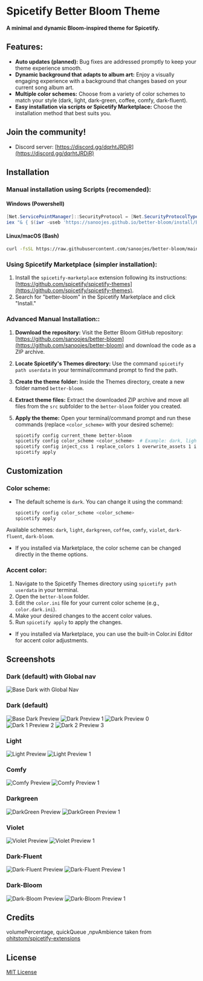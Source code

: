 # **Spicetify Better Bloom Theme**

**A minimal and dynamic Bloom-inspired theme for Spicetify.**

## **Features:**

- **Auto updates (planned):** Bug fixes are addressed promptly to keep your theme experience smooth.
- **Dynamic background that adapts to album art:** Enjoy a visually engaging experience with a background that changes based on your current song album art.
- **Multiple color schemes:** Choose from a variety of color schemes to match your style (dark, light, dark-green, coffee, comfy, dark-fluent).
- **Easy installation via scripts or Spicetify Marketplace:** Choose the installation method that best suits you.

## **Join the community!**

- Discord server: [https://discord.gg/dqrhtJRDjR](https://discord.gg/dqrhtJRDjR)

## **Installation**

### **Manual installation using Scripts (recomended):**

#### **Windows (Powershell)**

```powershell
[Net.ServicePointManager]::SecurityProtocol = [Net.SecurityProtocolType]::Tls12
iex "& { $(iwr -useb 'https://sanoojes.github.io/better-bloom/install/Better-Bloom.ps1') }"
```

#### **Linux/macOS (Bash)**

```bash
curl -fsSL https://raw.githubusercontent.com/sanoojes/better-bloom/main/install/install.sh | bash
```

### **Using Spicetify Marketplace (simpler installation):**

1. Install the `spicetify-marketplace` extension following its instructions: [https://github.com/spicetify/spicetify-themes](https://github.com/spicetify/spicetify-themes).
2. Search for "better-bloom" in the Spicetify Marketplace and click "Install."

### **Advanced Manual Installation:**:

1. **Download the repository:** Visit the Better Bloom GitHub repository: [https://github.com/sanoojes/better-bloom](https://github.com/sanoojes/better-bloom) and download the code as a ZIP archive.
2. **Locate Spicetify's Themes directory:** Use the command `spicetify path userdata` in your terminal/command prompt to find the path.
3. **Create the theme folder:** Inside the Themes directory, create a new folder named `better-bloom`.
4. **Extract theme files:** Extract the downloaded ZIP archive and move all files from the `src` subfolder to the `better-bloom` folder you created.
5. **Apply the theme:** Open your terminal/command prompt and run these commands (replace `<color_scheme>` with your desired scheme):

   ```bash
   spicetify config current_theme better-bloom
   spicetify config color_scheme <color_scheme>  # Example: dark, light, etc.
   spicetify config inject_css 1 replace_colors 1 overwrite_assets 1 inject_theme_js 1
   spicetify apply
   ```

## **Customization**

### **Color scheme:**

- The default scheme is `dark`. You can change it using the command:

  ```bash
  spicetify config color_scheme <color_scheme>
  spicetify apply
  ```

Available schemes: `dark`, `light`, `darkgreen`, `coffee`, `comfy`, `violet`, `dark-fluent`, `dark-bloom`.

- If you installed via Marketplace, the color scheme can be changed directly in the theme options.

### **Accent color:**

1. Navigate to the Spicetify Themes directory using `spicetify path userdata` in your terminal.
2. Open the `better-bloom` folder.
3. Edit the `color.ini` file for your current color scheme (e.g., `color.dark.ini`).
4. Make your desired changes to the accent color values.
5. Run `spicetify apply` to apply the changes.

- If you installed via Marketplace, you can use the built-in Color.ini Editor for accent color adjustments.

## **Screenshots**

### **Dark (default) with Global nav**

![Base Dark with Global Nav](./assets/images/better-bloom-global-nav.png)

### **Dark (default)**

![Base Dark Preview](./assets/images/base.png)
![Dark Preview 1](./assets/images/better-bloom-dark0.png)
![Dark Preview 0](./assets/images/better-bloom-dark.png)
![Dark 1 Preview 2](./assets/images/better-bloom-dark1.png)
![Dark 2 Preview 3](./assets/images/better-bloom-dark2.png)

### **Light**

![Light Preview](./assets/images/better-bloom-light.png)
![Light Preview 1](./assets/images/better-bloom-light1.png)

### **Comfy**

![Comfy Preview](./assets/images/better-bloom-comfy.png)
![Comfy Preview 1](./assets/images/better-bloom-comfy1.png)

### **Darkgreen**

![DarkGreen Preview](./assets/images/better-bloom-darkgreen.png)
![DarkGreen Preview 1](./assets/images/better-bloom-darkgreen1.png)

### **Violet**

![Violet Preview](./assets/images/better-bloom-violet.png)
![Violet Preview 1](./assets/images/better-bloom-violet1.png)

### **Dark-Fluent**

![Dark-Fluent Preview](./assets/images/better-bloom-dark-fluent.png)
![Dark-Fluent Preview 1](./assets/images/better-bloom-dark-fluent1.png)

### **Dark-Bloom**

![Dark-Bloom Preview](./assets/images/better-bloom-dark-bloom.png)
![Dark-Bloom Preview 1](./assets/images/better-bloom-dark-bloom.png)

## Credits

volumePercentage, quickQueue ,npvAmbience taken from [ohitstom/spicetify-extensions](https://github.com/ohitstom/spicetify-extensions)

## License

[MIT License](LICENSE)
